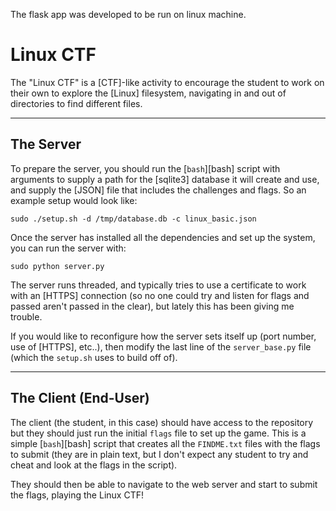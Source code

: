 The flask app was developed to be run on linux machine.

Linux CTF
========================


The "Linux CTF" is a [CTF]-like activity to encourage the student to work on their own to explore the [Linux] filesystem, navigating in and out of directories to find different files. 

---------

The Server
----

To prepare the server, you should run the [`bash`][bash] script with arguments to supply a path for the [sqlite3] database it will create and use, and supply the [JSON] file that includes the challenges and flags. So an example setup would look like:

```
sudo ./setup.sh -d /tmp/database.db -c linux_basic.json
```

Once the server has installed all the dependencies and set up the system, you can run the server with:

```
sudo python server.py
```

The server runs threaded, and typically tries to use a certificate to work with an [HTTPS] connection (so no one could try and listen for flags and passed aren't passed in the clear), but lately this has been giving me trouble.

If you would like to reconfigure how the server sets itself up (port number, use of [HTTPS], etc..), then modify the last line of the `server_base.py` file (which the `setup.sh` uses to build off of).


---------------


The Client (End-User)
------------------

The client (the student, in this case) should have access to the repository but they should just run the initial `flags` file to set up the game. This is a simple [`bash`][bash] script that creates all the `FINDME.txt` files with the flags to submit (they are in plain text, but I don't expect any student to try and cheat and look at the flags in the script).

They should then be able to navigate to the web server and start to submit the flags, playing the Linux CTF!
